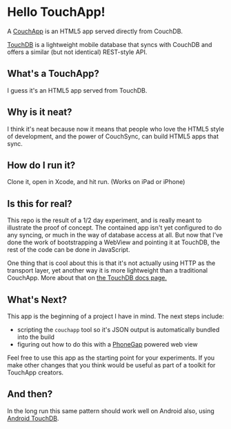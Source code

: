# Hello TouchApp!

A [CouchApp](http://couchapp.org) is an HTML5 app served directly from CouchDB.

[TouchDB](https://github.com/couchbaselabs/TouchDB-iOS/) is a lightweight mobile database that syncs with CouchDB and offers a similar (but not identical) REST-style API.

## What's a TouchApp?

I guess it's an HTML5 app served from TouchDB.

## Why is it neat?

I think it's neat because now it means that people who love the HTML5 style of development, and the power of CouchSync, can build HTML5 apps that sync.

## How do I run it?

Clone it, open in Xcode, and hit run. (Works on iPad or iPhone)

## Is this for real?

This repo is the result of a 1/2 day experiment, and is really meant to illustrate the proof of concept. The contained app isn't yet configured to do any syncing, or much in the way of database access at all. But now that I've done the work of bootstrapping a WebView and pointing it at TouchDB, the rest of the code can be done in JavaScript.

One thing that is cool about this is that it's not actually using HTTP as the transport layer, yet another way it is more lightweight than a traditional CouchApp. More about that on [the TouchDB docs page.](https://github.com/couchbaselabs/TouchDB-iOS/wiki/Using-TouchDB)

## What's Next?

This app is the beginning of a project I have in mind. The next steps include:

* scripting the `couchapp` tool so it's JSON output is automatically bundled into the build
* figuring out how to do this with a [PhoneGap](http://phonegap.com) powered web view

Feel free to use this app as the starting point for your experiments. If you make other changes that you think would be useful as part of a toolkit for TouchApp creators.

## And then?

In the long run this same pattern should work well on Android also, using [Android TouchDB](https://github.com/couchbaselabs/TouchDB-Android).





